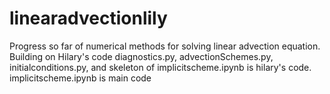 # linearadvectionlily
Progress so far of numerical methods for solving linear advection equation. Building on Hilary's code
diagnostics.py, advectionSchemes.py, initialconditions.py, and skeleton of implicitscheme.ipynb is hilary's code. implicitscheme.ipynb is main code
